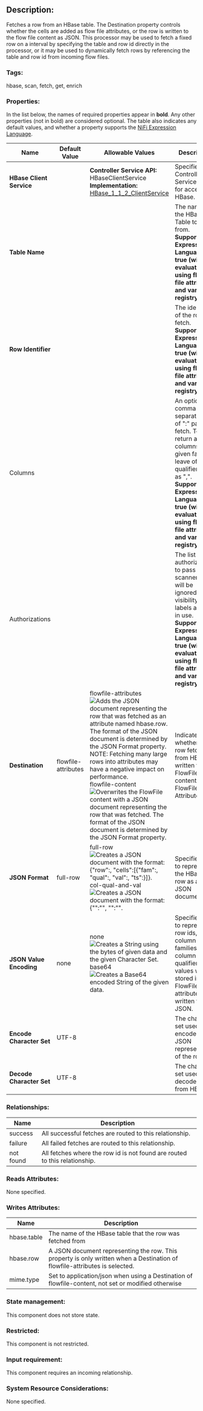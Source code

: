 ## Description:

Fetches a row from an HBase table. The Destination property controls whether the cells are added as flow file attributes, or the row is written to the flow file content as JSON. This processor may be used to fetch a fixed row on a interval by specifying the table and row id directly in the processor, or it may be used to dynamically fetch rows by referencing the table and row id from incoming flow files.

### Tags:

hbase, scan, fetch, get, enrich

### Properties:

In the list below, the names of required properties appear in **bold**. Any other properties (not in bold) are considered optional. The table also indicates any default values, and whether a property supports the [NiFi Expression Language](https://nifi.apache.org/docs/nifi-docs/html/expression-language-guide.html).

| Name                     | Default Value       | Allowable Values                                             | Description                                                  |
| ------------------------ | ------------------- | ------------------------------------------------------------ | ------------------------------------------------------------ |
| **HBase Client Service** |                     | **Controller Service API:**  HBaseClientService **Implementation:** [HBase_1_1_2_ClientService](https://nifi.apache.org/docs/nifi-docs/components/org.apache.nifi/nifi-hbase_1_1_2-client-service-nar/1.7.1/org.apache.nifi.hbase.HBase_1_1_2_ClientService/index.html) | Specifies the Controller Service to use for accessing HBase. |
| **Table Name**           |                     |                                                              | The name of the HBase Table to fetch from. **Supports Expression Language: true (will be evaluated using flow file attributes and variable registry)** |
| **Row Identifier**       |                     |                                                              | The identifier of the row to fetch. **Supports Expression Language: true (will be evaluated using flow file attributes and variable registry)** |
| Columns                  |                     |                                                              | An optional comma-separated list of "<colFamily>:<colQualifier>" pairs to fetch. To return all columns for a given family, leave off the qualifier such as "<colFamily1>,<colFamily2>". **Supports Expression Language: true (will be evaluated using flow file attributes and variable registry)** |
| Authorizations           |                     |                                                              | The list of authorizations to pass to the scanner. This will be ignored if cell visibility labels are not in use. **Supports Expression Language: true (will be evaluated using flow file attributes and variable registry)** |
| **Destination**          | flowfile-attributes | flowfile-attributes ![Adds the JSON document representing the row that was fetched as an attribute named hbase.row. The format of the JSON document is determined by the JSON Format property. NOTE: Fetching many large rows into attributes may have a negative impact on performance.](https://nifi.apache.org/docs/nifi-docs/html/images/iconInfo.png)flowfile-content ![Overwrites the FlowFile content with a JSON document representing the row that was fetched. The format of the JSON document is determined by the JSON Format property.](https://nifi.apache.org/docs/nifi-docs/html/images/iconInfo.png) | Indicates whether the row fetched from HBase is written to FlowFile content or FlowFile Attributes. |
| **JSON Format**          | full-row            | full-row ![Creates a JSON document with the format: {"row":<row-id>, "cells":[{"fam":<col-fam>, "qual":<col-val>, "val":<value>, "ts":<timestamp>}]}.](https://nifi.apache.org/docs/nifi-docs/html/images/iconInfo.png)col-qual-and-val ![Creates a JSON document with the format: {"<col-qual>":"<value>", "<col-qual>":"<value>".](https://nifi.apache.org/docs/nifi-docs/html/images/iconInfo.png) | Specifies how to represent the HBase row as a JSON document. |
| **JSON Value Encoding**  | none                | none ![Creates a String using the bytes of given data and the given Character Set.](https://nifi.apache.org/docs/nifi-docs/html/images/iconInfo.png)base64 ![Creates a Base64 encoded String of the given data.](https://nifi.apache.org/docs/nifi-docs/html/images/iconInfo.png) | Specifies how to represent row ids, column families, column qualifiers, and values when stored in FlowFile attributes, or written to JSON. |
| **Encode Character Set** | UTF-8               |                                                              | The character set used to encode the JSON representation of the row. |
| **Decode Character Set** | UTF-8               |                                                              | The character set used to decode data from HBase.            |

### Relationships:

| Name      | Description                                                  |
| --------- | ------------------------------------------------------------ |
| success   | All successful fetches are routed to this relationship.      |
| failure   | All failed fetches are routed to this relationship.          |
| not found | All fetches where the row id is not found are routed to this relationship. |

### Reads Attributes:

None specified.

### Writes Attributes:

| Name        | Description                                                  |
| ----------- | ------------------------------------------------------------ |
| hbase.table | The name of the HBase table that the row was fetched from    |
| hbase.row   | A JSON document representing the row. This property is only written when a Destination of flowfile-attributes is selected. |
| mime.type   | Set to application/json when using a Destination of flowfile-content, not set or modified otherwise |

### State management:

This component does not store state.

### Restricted:

This component is not restricted.

### Input requirement:

This component requires an incoming relationship.

### System Resource Considerations:

None specified.